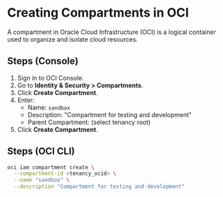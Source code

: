 # Creating Compartments in OCI

A compartment in Oracle Cloud Infrastructure (OCI) is a logical container used to organize and isolate cloud resources.

## Steps (Console)

1. Sign in to OCI Console.
2. Go to **Identity & Security > Compartments**.
3. Click **Create Compartment**.
4. Enter:
   - Name: `sandbox`
   - Description: "Compartment for testing and development"
   - Parent Compartment: (select tenancy root)
5. Click **Create Compartment**.

## Steps (OCI CLI)

```bash
oci iam compartment create \
  --compartment-id <tenancy_ocid> \
  --name "sandbox" \
  --description "Compartment for testing and development"
